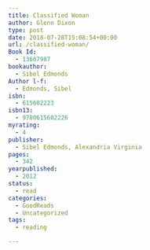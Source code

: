 ```yaml
---
title: Classified Woman
author: Glenn Dixon
type: post
date: 2018-07-28T15:08:54+00:00
url: /classified-woman/
Book Id:
  - 13607987
bookauthor:
  - Sibel Edmonds
Author l-f:
  - Edmonds, Sibel
isbn:
  - 615602223
isbn13:
  - 9780615602226
myrating:
  - 4
publisher:
  - Sibel Edmonds, Alexandria Virginia
pages:
  - 342
yearpublished:
  - 2012
status:
  - read
categories:
  - GoodReads
  - Uncategorized
tags:
  - reading

---
```

